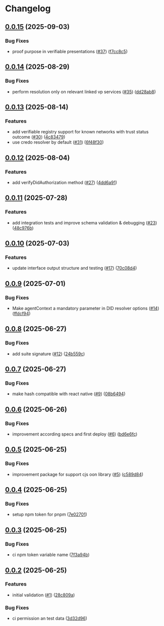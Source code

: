 # Changelog

## [0.0.15](https://github.com/verana-labs/verre/compare/v0.0.14...v0.0.15) (2025-09-03)


### Bug Fixes

* proof purpose in verifiable presentations ([#37](https://github.com/verana-labs/verre/issues/37)) ([f7cc8c5](https://github.com/verana-labs/verre/commit/f7cc8c56ea134d78998b7bfb724cda1a3ec1c8f5))

## [0.0.14](https://github.com/verana-labs/verre/compare/v0.0.13...v0.0.14) (2025-08-29)


### Bug Fixes

* perform resolution only on relevant linked vp services ([#35](https://github.com/verana-labs/verre/issues/35)) ([dd28ab8](https://github.com/verana-labs/verre/commit/dd28ab8a53c66a44cc79192c27b33c8d5a62d90e))

## [0.0.13](https://github.com/verana-labs/verre/compare/v0.0.12...v0.0.13) (2025-08-14)


### Features

* add verifiable registry support for known networks with trust status outcome ([#30](https://github.com/verana-labs/verre/issues/30)) ([4c83479](https://github.com/verana-labs/verre/commit/4c834798846439718eb816281156a00cc22a9660))
* use credo resolver by default ([#31](https://github.com/verana-labs/verre/issues/31)) ([6f48f30](https://github.com/verana-labs/verre/commit/6f48f3066fb25144cac2941b354febfbc03ba17e))

## [0.0.12](https://github.com/verana-labs/verre/compare/v0.0.11...v0.0.12) (2025-08-04)


### Features

* add verifyDidAuthorization method ([#27](https://github.com/verana-labs/verre/issues/27)) ([4dd6a91](https://github.com/verana-labs/verre/commit/4dd6a91e5a401b293be3542ad337cdc5aaca5400))

## [0.0.11](https://github.com/verana-labs/verre/compare/v0.0.10...v0.0.11) (2025-07-28)


### Features

* add integration tests and improve schema validation & debugging ([#23](https://github.com/verana-labs/verre/issues/23)) ([48c976b](https://github.com/verana-labs/verre/commit/48c976bc0834d5ce90c5a8808239d017d60ccce1))

## [0.0.10](https://github.com/verana-labs/verre/compare/v0.0.9...v0.0.10) (2025-07-03)


### Features

* update interface output structure and testing ([#17](https://github.com/verana-labs/verre/issues/17)) ([70c08d4](https://github.com/verana-labs/verre/commit/70c08d4875bd6f52ada762a022ef663cb392ec90))

## [0.0.9](https://github.com/verana-labs/verre/compare/v0.0.8...v0.0.9) (2025-07-01)


### Bug Fixes

* Make agentContext a mandatory parameter in DID resolver options ([#14](https://github.com/verana-labs/verre/issues/14)) ([ffdcf94](https://github.com/verana-labs/verre/commit/ffdcf94c8fc68b384b42ead393f08532fcb3f928))

## [0.0.8](https://github.com/verana-labs/verre/compare/v0.0.7...v0.0.8) (2025-06-27)


### Bug Fixes

* add suite signature ([#12](https://github.com/verana-labs/verre/issues/12)) ([24b559c](https://github.com/verana-labs/verre/commit/24b559c03c706738cb3b57641b35206beba9a0ca))

## [0.0.7](https://github.com/verana-labs/verre/compare/v0.0.6...v0.0.7) (2025-06-27)


### Bug Fixes

* make hash compatible with react native ([#9](https://github.com/verana-labs/verre/issues/9)) ([08b6494](https://github.com/verana-labs/verre/commit/08b6494024efb2c37debd0941d31f8808f9acabd))

## [0.0.6](https://github.com/verana-labs/verre/compare/v0.0.5...v0.0.6) (2025-06-26)


### Bug Fixes

* improvement according specs and first deploy ([#6](https://github.com/verana-labs/verre/issues/6)) ([bd6e6fc](https://github.com/verana-labs/verre/commit/bd6e6fc4c52e76f6d399bc61093c88b2ca5c1a2c))

## [0.0.5](https://github.com/verana-labs/verre/compare/v0.0.4...v0.0.5) (2025-06-25)


### Bug Fixes

* improvement package for support cjs oon library ([#5](https://github.com/verana-labs/verre/issues/5)) ([c589d84](https://github.com/verana-labs/verre/commit/c589d84f46c3b0d90b28ec8698ce638e2e718a76))

## [0.0.4](https://github.com/verana-labs/verre/compare/v0.0.3...v0.0.4) (2025-06-25)


### Bug Fixes

* setup npm token for pnpm ([7e02701](https://github.com/verana-labs/verre/commit/7e027011a34a080106df24fdf1cda2c4edd2f95d))

## [0.0.3](https://github.com/verana-labs/verre/compare/v0.0.2...v0.0.3) (2025-06-25)


### Bug Fixes

* ci npm token variable name ([7f3a94b](https://github.com/verana-labs/verre/commit/7f3a94b0bf8de58fb200b3644c7a5d21aaf45de7))

## [0.0.2](https://github.com/verana-labs/verre/compare/v0.0.1...v0.0.2) (2025-06-25)


### Features

* initial validation ([#1](https://github.com/verana-labs/verre/issues/1)) ([28c809a](https://github.com/verana-labs/verre/commit/28c809add1d163810f22f20d55606dacea77e340))


### Bug Fixes

* ci permission an test data ([3d32d96](https://github.com/verana-labs/verre/commit/3d32d96471e3dfc44bf14621c95630f365094958))
